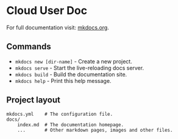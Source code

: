 # Cloud User Doc                                 

For full documentation visit: [mkdocs.org](http://mkdocs.org).                                            

## Commands                                         

* `mkdocs new [dir-name]` - Create a new project.   
* `mkdocs serve` - Start the live-reloading docs server.                                                 
* `mkdocs build` - Build the documentation site.    
* `mkdocs help` - Print this help message.          

## Project layout                                   

    mkdocs.yml    # The configuration file.         
    docs/                                           
        index.md  # The documentation homepage.     
        ...       # Other markdown pages, images and other files. 
